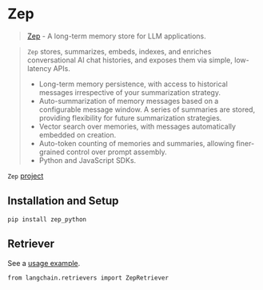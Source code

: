 Zep
===

> [Zep](https://docs.getzep.com/) - A long-term memory store for LLM applications.

> `Zep` stores, summarizes, embeds, indexes, and enriches conversational AI chat histories, and exposes them via simple, low-latency APIs.
> 
> *   Long-term memory persistence, with access to historical messages irrespective of your summarization strategy.
> *   Auto-summarization of memory messages based on a configurable message window. A series of summaries are stored, providing flexibility for future summarization strategies.
> *   Vector search over memories, with messages automatically embedded on creation.
> *   Auto-token counting of memories and summaries, allowing finer-grained control over prompt assembly.
> *   Python and JavaScript SDKs.

`Zep` [project](https://github.com/getzep/zep)

Installation and Setup[](#installation-and-setup "Direct link to Installation and Setup")
------------------------------------------------------------------------------------------

    pip install zep_python

Retriever[](#retriever "Direct link to Retriever")
---------------------------------------------------

See a [usage example](/docs/integrations/retrievers/zep_memorystore).

    from langchain.retrievers import ZepRetriever
